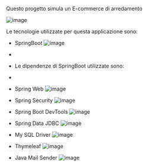 Questo progetto simula un E-commerce di arredamento

![image](https://github.com/user-attachments/assets/a21e0fe7-ab6b-44e0-97c7-58de9633d694)

Le tecnologie utilizzate per questa applicazione sono:

- SpringBoot ![image](https://github.com/user-attachments/assets/3de06bbc-9012-449b-afd9-622ea7a43aeb)
- 
- Le dipendenze di SpringBoot utilizzate sono:
- 
- Spring Web ![image](https://github.com/user-attachments/assets/7c2dd333-ba15-4e58-9488-f8096b7827fe)

- Spring Security ![image](https://github.com/user-attachments/assets/2b96fb94-10de-4735-bcf8-7b5ced3d2493)

- Spring Boot DevTools ![image](https://github.com/user-attachments/assets/31df0832-1433-477f-89d2-67ca19a7ca87)

- Spring Data JDBC ![image](https://github.com/user-attachments/assets/2d0474f7-bd25-45af-8f4d-8deb3fc4a474)

- My SQL Driver ![image](https://github.com/user-attachments/assets/ccb24487-8fed-4f0f-92a3-aea56e534318)

- Thymeleaf ![image](https://github.com/user-attachments/assets/25ad47bd-6bf0-4226-a390-da6f03adc7db)

- Java Mail Sender ![image](https://github.com/user-attachments/assets/b02bbc4f-1006-43e8-9d5f-941a000a5644)

